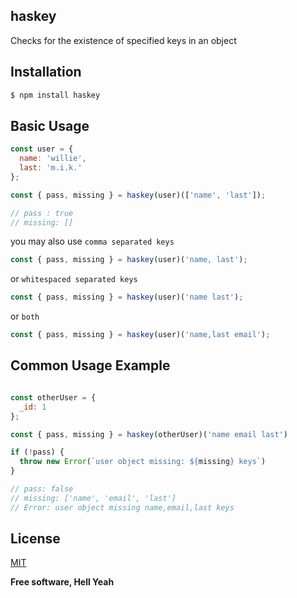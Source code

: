 ## haskey
Checks for the existence of specified keys in an object

## Installation
```bash
$ npm install haskey
```

## Basic Usage
```javascript
const user = {
  name: 'willie',
  last: 'm.i.k.'
};

const { pass, missing } = haskey(user)(['name', 'last']);

// pass : true
// missing: []
```
you may also use `comma separated keys`
```javascript
const { pass, missing } = haskey(user)('name, last');
```
or `whitespaced separated keys`
```javascript
const { pass, missing } = haskey(user)('name last');
```
or `both`
```javascript
const { pass, missing } = haskey(user)('name,last email');
```

## Common Usage Example
```javascript

const otherUser = {
  _id: 1
};

const { pass, missing } = haskey(otherUser)('name email last')

if (!pass) {
  throw new Error(`user object missing: ${missing} keys`)
}

// pass: false
// missing: ['name', 'email', 'last']
// Error: user object missing name,email,last keys
```

## License
[MIT]

**Free software, Hell Yeah**

[MIT]: <https://opensource.org/licenses/MIT>
